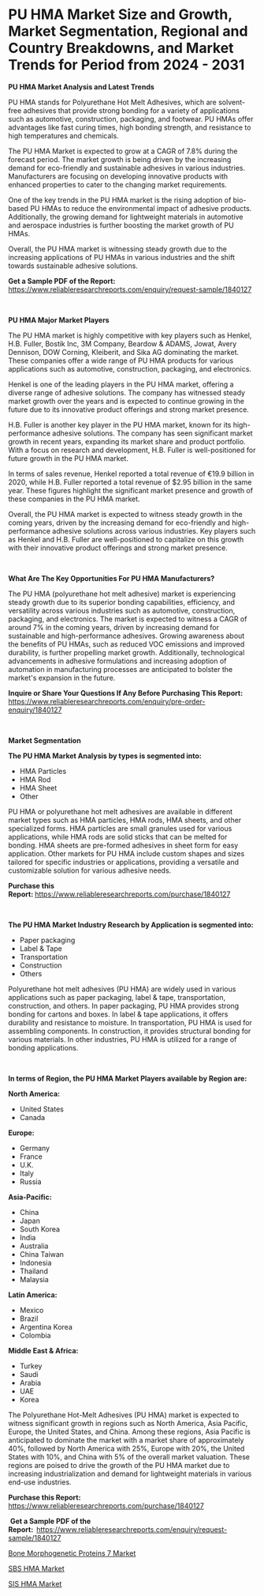 <p><h1>PU HMA Market Size and Growth, Market Segmentation, Regional and Country Breakdowns, and Market Trends for Period from 2024 -  2031</h1></p><p><strong>PU HMA Market Analysis and Latest Trends</strong></p>
<p><p>PU HMA stands for Polyurethane Hot Melt Adhesives, which are solvent-free adhesives that provide strong bonding for a variety of applications such as automotive, construction, packaging, and footwear. PU HMAs offer advantages like fast curing times, high bonding strength, and resistance to high temperatures and chemicals.</p><p>The PU HMA Market is expected to grow at a CAGR of 7.8% during the forecast period. The market growth is being driven by the increasing demand for eco-friendly and sustainable adhesives in various industries. Manufacturers are focusing on developing innovative products with enhanced properties to cater to the changing market requirements.</p><p>One of the key trends in the PU HMA market is the rising adoption of bio-based PU HMAs to reduce the environmental impact of adhesive products. Additionally, the growing demand for lightweight materials in automotive and aerospace industries is further boosting the market growth of PU HMAs.</p><p>Overall, the PU HMA market is witnessing steady growth due to the increasing applications of PU HMAs in various industries and the shift towards sustainable adhesive solutions.</p></p>
<p><strong>Get a Sample PDF of the Report:&nbsp;</strong> <a href="https://www.reliableresearchreports.com/enquiry/request-sample/1840127">https://www.reliableresearchreports.com/enquiry/request-sample/1840127</a></p>
<p>&nbsp;</p>
<p><strong>PU HMA Major Market Players</strong></p>
<p><p>The PU HMA market is highly competitive with key players such as Henkel, H.B. Fuller, Bostik Inc, 3M Company, Beardow & ADAMS, Jowat, Avery Dennison, DOW Corning, Kleiberit, and Sika AG dominating the market. These companies offer a wide range of PU HMA products for various applications such as automotive, construction, packaging, and electronics.</p><p>Henkel is one of the leading players in the PU HMA market, offering a diverse range of adhesive solutions. The company has witnessed steady market growth over the years and is expected to continue growing in the future due to its innovative product offerings and strong market presence.</p><p>H.B. Fuller is another key player in the PU HMA market, known for its high-performance adhesive solutions. The company has seen significant market growth in recent years, expanding its market share and product portfolio. With a focus on research and development, H.B. Fuller is well-positioned for future growth in the PU HMA market.</p><p>In terms of sales revenue, Henkel reported a total revenue of €19.9 billion in 2020, while H.B. Fuller reported a total revenue of $2.95 billion in the same year. These figures highlight the significant market presence and growth of these companies in the PU HMA market.</p><p>Overall, the PU HMA market is expected to witness steady growth in the coming years, driven by the increasing demand for eco-friendly and high-performance adhesive solutions across various industries. Key players such as Henkel and H.B. Fuller are well-positioned to capitalize on this growth with their innovative product offerings and strong market presence.</p></p>
<p>&nbsp;</p>
<p><strong>What Are The Key Opportunities For PU HMA Manufacturers?</strong></p>
<p><p>The PU HMA (polyurethane hot melt adhesive) market is experiencing steady growth due to its superior bonding capabilities, efficiency, and versatility across various industries such as automotive, construction, packaging, and electronics. The market is expected to witness a CAGR of around 7% in the coming years, driven by increasing demand for sustainable and high-performance adhesives. Growing awareness about the benefits of PU HMAs, such as reduced VOC emissions and improved durability, is further propelling market growth. Additionally, technological advancements in adhesive formulations and increasing adoption of automation in manufacturing processes are anticipated to bolster the market's expansion in the future.</p></p>
<p><strong>Inquire or Share Your Questions If Any Before Purchasing This Report:</strong> <a href="https://www.reliableresearchreports.com/enquiry/pre-order-enquiry/1840127">https://www.reliableresearchreports.com/enquiry/pre-order-enquiry/1840127</a></p>
<p>&nbsp;</p>
<p><strong>Market Segmentation</strong></p>
<p><strong>The PU HMA Market Analysis by types is segmented into:</strong></p>
<p><ul><li>HMA Particles</li><li>HMA Rod</li><li>HMA Sheet</li><li>Other</li></ul></p>
<p><p>PU HMA or polyurethane hot melt adhesives are available in different market types such as HMA particles, HMA rods, HMA sheets, and other specialized forms. HMA particles are small granules used for various applications, while HMA rods are solid sticks that can be melted for bonding. HMA sheets are pre-formed adhesives in sheet form for easy application. Other markets for PU HMA include custom shapes and sizes tailored for specific industries or applications, providing a versatile and customizable solution for various adhesive needs.</p></p>
<p><strong>Purchase this Report:&nbsp;</strong><a href="https://www.reliableresearchreports.com/purchase/1840127">https://www.reliableresearchreports.com/purchase/1840127</a></p>
<p>&nbsp;</p>
<p><strong>The PU HMA Market Industry Research by Application is segmented into:</strong></p>
<p><ul><li>Paper packaging</li><li>Label & Tape</li><li>Transportation</li><li>Construction</li><li>Others</li></ul></p>
<p><p>Polyurethane hot melt adhesives (PU HMA) are widely used in various applications such as paper packaging, label & tape, transportation, construction, and others. In paper packaging, PU HMA provides strong bonding for cartons and boxes. In label & tape applications, it offers durability and resistance to moisture. In transportation, PU HMA is used for assembling components. In construction, it provides structural bonding for various materials. In other industries, PU HMA is utilized for a range of bonding applications.</p></p>
<p>&nbsp;</p>
<p><strong>In terms of Region, the PU HMA Market Players available by Region are:</strong></p>
<p>
    <p> <strong> North America: </strong>
        <ul>
            <li>United States</li>
            <li>Canada</li>
        </ul>
        </p> 
    <p> <strong> Europe: </strong>
        <ul>
            <li>Germany</li>
            <li>France</li>
            <li>U.K.</li>
            <li>Italy</li>
            <li>Russia</li>
        </ul>
        </p> 
    <p> <strong> Asia-Pacific: </strong>
        <ul>
            <li>China</li>
            <li>Japan</li>
            <li>South Korea</li>
            <li>India</li>
            <li>Australia</li>
            <li>China Taiwan</li>
            <li>Indonesia</li>
            <li>Thailand</li>
            <li>Malaysia</li>
        </ul>
        </p> 
    <p> <strong> Latin America: </strong>
        <ul>
            <li>Mexico</li>
            <li>Brazil</li>
            <li>Argentina Korea</li>
            <li>Colombia</li>
        </ul>
        </p> 
    <p> <strong> Middle East & Africa: </strong>
        <ul>
            <li>Turkey</li>
            <li>Saudi</li>
            <li>Arabia</li>
            <li>UAE</li>
            <li>Korea</li>
        </ul>
    </p>
    </p>
<p><p>The Polyurethane Hot-Melt Adhesives (PU HMA) market is expected to witness significant growth in regions such as North America, Asia Pacific, Europe, the United States, and China. Among these regions, Asia Pacific is anticipated to dominate the market with a market share of approximately 40%, followed by North America with 25%, Europe with 20%, the United States with 10%, and China with 5% of the overall market valuation. These regions are poised to drive the growth of the PU HMA market due to increasing industrialization and demand for lightweight materials in various end-use industries.</p></p>
<p><strong>Purchase this Report: </strong><a href="https://www.reliableresearchreports.com/purchase/1840127">https://www.reliableresearchreports.com/purchase/1840127</a></p>
<p>&nbsp;<strong>Get a Sample PDF of the Report:&nbsp;&nbsp;</strong><a href="https://www.reliableresearchreports.com/enquiry/request-sample/1840127">https://www.reliableresearchreports.com/enquiry/request-sample/1840127</a></p>
<p><strong></strong></p>
<p><p><a href="https://github.com/changoleonlaverguenzanoexiste/Market-Research-Report-List-2/blob/main/bone-morphogenetic-proteins-7-market.md">Bone Morphogenetic Proteins 7 Market</a></p><p><a href="https://github.com/danielneavesallisons03mba/Market-Research-Report-List-1/blob/main/sbs-hma-market.md">SBS HMA Market</a></p><p><a href="https://github.com/dimitrishawkinswaynenp91rgz/Market-Research-Report-List-1/blob/main/sis-hma-market.md">SIS HMA Market</a></p></p>